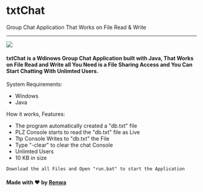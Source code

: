 # txtChat
Group Chat Application That Works on File Read &amp; Write
___
![](https://i.imgur.com/lpXdsCU.png)
#### txtChat is a Wdinows Group Chat Application built with Java, That Works on File Read and Write all You Need is a File Sharing Access and You Can Start Chatting With Unlimted Users.

System Requirements:
* Windows
* Java

How it works, Features:
* The program automatically created a "db.txt" file
* PLZ Console starts to read the "db.txt" file as Live
* Ttp Console Writes to "db.txt" the File
* Type "-clear" to clear the chat Console
* Unlimted Users
* 10 KB in size

` Download the all Files and Open "run.bat" to start the Application `


#### Made with ❤ by [Renwa](https://twitter.com/RenwaX23)
